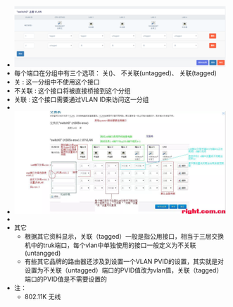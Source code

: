 - ![image.png](../assets/image_1690858655295_0.png)
- 每个端口在分组中有三个选项： 关()、 不关联(untagged)、 关联(tagged)
- 关 : 这一分组中不使用这个接口
- 不关联 : 这个接口将被直接桥接到这个分组
- 关联 : 这个接口需要通过VLAN ID来访问这一分组
-
- ![image.png](../assets/image_1690858684063_0.png)
-
- 其它
	- 根据其它资料显示，关联（tagged）一般是指公用接口，相当于三层交换机中的truk端口，每个vlan中单独使用的接口一般定义为不关联(untangged)
	- 有些其它品牌的路由器还涉及到设置一个VLAN  PVID的设置，其实就是对设置为不关联（untagged）端口的PVID值改为vlan值，关联（tagged）端口的PVID值是不需要设置的
- 注：
	- 802.11K 无线